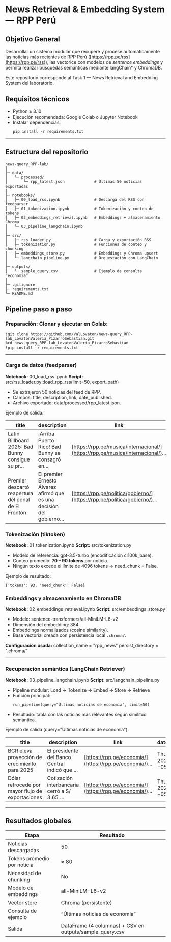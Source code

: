 # News Retrieval & Embedding System — RPP Perú

## Objetivo General
Desarrollar un sistema modular que recupere y procese automáticamente las noticias más recientes de RPP Perú ([https://rpp.pe/rss](https://rpp.pe/rss)), las vectorice con modelos de *sentence embeddings* y permita realizar búsquedas semánticas mediante langChain* y ChromaDB.

Este repositorio corresponde al Task 1 — News Retrieval and Embedding System del laboratorio.

##  Requisitos técnicos
* Python ≥ 3.10
* Ejecución recomendada: Google Colab o Jupyter Notebook
* Instalar dependencias:
  ```
  pip install -r requirements.txt
  ```
---
## Estructura del repositorio

```
news-query_RPP-lab/
│
├─ data/
│   └─ processed/
│       └─ rpp_latest.json             # Últimas 50 noticias exportadas
│
├─ notebooks/
│   ├─ 00_load_rss.ipynb               # Descarga del RSS con feedparser
│   ├─ 01_tokenization.ipynb           # Tokenización y conteo de tokens
│   ├─ 02_embeddings_retrieval.ipynb   # Embeddings + almacenamiento Chroma
│   └─ 03_pipeline_langchain.ipynb     
│
├─ src/
│   ├─ rss_loader.py                   # Carga y exportación RSS
│   ├─ tokenization.py                 # Funciones de conteo y chunking
│   ├─ embeddings_store.py             # Embeddings y Chroma upsert
│   └─ langchain_pipeline.py           # Orquestación con LangChain
│
├─ outputs/
│   └─ sample_query.csv                # Ejemplo de consulta “economía”
│
├─ .gitignore
├─ requirements.txt
└─ README.md
```

## Pipeline paso a paso

### Preparación: Clonar y ejecutar en Colab:

```
!git clone https://github.com/ValLovaton/news-query_RPP-lab_LovatonValeria_PizarroSebastian.git
%cd news-query_RPP-lab_LovatonValeria_PizarroSebastian
!pip install -r requirements.txt
```

---

### Carga de datos (feedparser)

**Notebook:** 00_load_rss.ipynb
**Script:** src/rss_loader.py::load_rpp_rss(limit=50, export_path)

* Se extrajeron 50 noticias del feed de RPP.
* Campos: title, description, link, date_published.
* Archivo exportado: data/processed/rpp_latest.json.

Ejemplo de salida:

| title                                               | description                                                         | link                                                                            | date_published                 |
| --------------------------------------------------- | ------------------------------------------------------------------- | ------------------------------------------------------------------------------- | ------------------------------ |
| Latin Billboard 2025: Bad Bunny consigue su pr…     | ¡Arriba Puerto Rico! Bad Bunny se consagró en…                      | [https://rpp.pe/musica/internacional/](https://rpp.pe/musica/internacional/)... | Thu 23 Oct 2025 20:32:56 −0500 |
| Premier descartó reapertura del penal de El Frontón | El premier Ernesto Álvarez afirmó que es una decisión del gobierno… | [https://rpp.pe/politica/gobierno/](https://rpp.pe/politica/gobierno/)...       | Thu 23 Oct 2025 19:52:50 −0500 |

### Tokenización (tiktoken)

**Notebook:** 01_tokenization.ipynb
**Script:** src/tokenization.py

* Modelo de referencia: gpt-3.5-turbo (encodificación cl100k_base).
* Conteo promedio: **70 – 90 tokens** por noticia.
* Ningún texto excede el límite de 4096 tokens → need_chunk = False.

Ejemplo de resultado:
```
{'tokens': 93, 'need_chunk': False}
```

### Embeddings y almacenamiento en ChromaDB

**Notebook:** 02_embeddings_retrieval.ipynb
**Script:** src/embeddings_store.py

* Modelo: sentence-transformers/all-MiniLM-L6-v2
* Dimensión del embedding: 384
* Embeddings normalizados (cosine similarity).
* Base vectorial creada con persistencia local `.chroma/`.

**Configuración usada:**
collection_name = "rpp_news"
persist_directory = ".chroma/"

---

### Recuperación semántica (LangChain Retriever)

**Notebook:** 03_pipeline_langchain.ipynb
**Script:** src/langchain_pipeline.py

* Pipeline modular: Load → Tokenize → Embed → Store → Retrieve
* Función principal:
  ```
  run_pipeline(query="Últimas noticias de economía", limit=50)
  ```
* Resultado: tabla con las noticias más relevantes según similitud semántica.

Ejemplo de salida (query="Últimas noticias de economía"):

| title                                            | description                                  | link                                                    | date_published                 |
| ------------------------------------------------ | -------------------------------------------- | ------------------------------------------------------- | ------------------------------ |
| BCR eleva proyección de crecimiento para 2025    | El presidente del Banco Central indicó que … | [https://rpp.pe/economia/](https://rpp.pe/economia/)... | Thu 23 Oct 2025 12:40:00 −0500 |
| Dólar retrocede por mayor flujo de exportaciones | Cotización interbancaria cerró a S/ 3.65 …   | [https://rpp.pe/economia/](https://rpp.pe/economia/)... | Thu 23 Oct 2025 09:15:00 −0500 |

---

## Resultados globales

| Etapa                       | Resultado                                                |
| --------------------------- | -------------------------------------------------------- |
| Noticias descargadas        | 50                                                       |
| Tokens promedio por noticia | ≈ 80                                                     |
| Necesidad de chunking       | No                                                       |
| Modelo de embeddings        | all-MiniLM-L6-v2                                         |
| Vector store                | Chroma (persistente)                                     |
| Consulta de ejemplo         | “Últimas noticias de economía”                           |
| Salida                      | DataFrame (4 columnas) + CSV en outputs/sample_query.csv |


